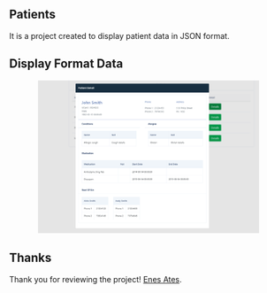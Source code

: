 ## Patients

It is a project created to display patient data in JSON format.

## Display Format Data

<p align="center"><a href="" target="_blank"><img src="public/patientShow.PNG" width="400" alt="Laravel Logo"></a></p>


## Thanks

Thank you for reviewing the project!
[Enes Ates](https://www.linkedin.com/in/enessates/).
